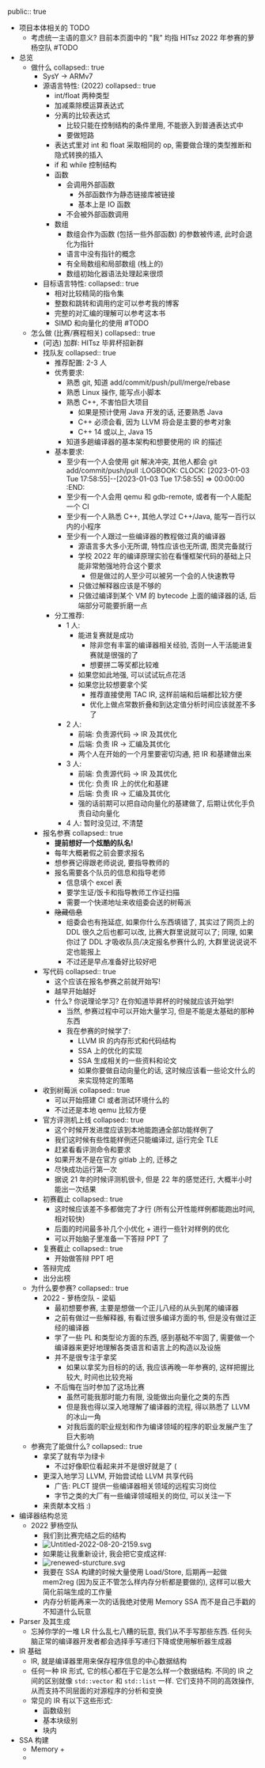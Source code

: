 public:: true

- 项目本体相关的 TODO
	- 考虑统一主语的意义? 目前本页面中的 "我" 均指 HITsz 2022 年参赛的萝杨空队 #TODO
- 总览
	- 做什么
	  collapsed:: true
		- SysY -> ARMv7
		- 源语言特性: (2022)
		  collapsed:: true
			- int/float 两种类型
			- 加减乘除模运算表达式
			- 分离的比较表达式
				- 比较只能在控制结构的条件里用, 不能嵌入到普通表达式中
				- 要做短路
			- 表达式里对 int 和 float 采取相同的 op, 需要做合理的类型推断和隐式转换的插入
			- if 和 while 控制结构
			- 函数
				- 会调用外部函数
					- 外部函数作为静态链接库被链接
					- 基本上是 IO 函数
				- 不会被外部函数调用
			- 数组
				- 数组会作为函数 (包括一些外部函数) 的参数被传递, 此时会退化为指针
				- 语言中没有指针的概念
				- 有全局数组和局部数组 (栈上的)
				- 数组初始化器语法处理起来很烦
		- 目标语言特性:
		  collapsed:: true
			- 相对比较精简的指令集
			- 整数和跳转和调用约定可以参考我的博客
			- 完整的对汇编的理解可以参考这本书
			- SIMD 和向量化的使用 #TODO
	- 怎么做 (比赛/赛程相关)
	  collapsed:: true
		- (可选) 加群: HITsz 毕昇杯招新群
		- 找队友
		  collapsed:: true
			- 推荐配置: 2-3 人
			- 优秀要求:
				- 熟悉 git, 知道 add/commit/push/pull/merge/rebase
				- 熟悉 Linux 操作, 能写点小脚本
				- 熟悉 C++, 不害怕巨大项目
					- 如果是预计使用 Java 开发的话, 还要熟悉 Java
					- C++ 必须会看, 因为 LLVM 将会是主要的参考对象
					- C++ 14 或以上, Java 15
				- 知道多趟编译器的基本架构和想要使用的 IR 的描述
			- 基本要求:
				- 至少有一个人会使用 git 解决冲突, 其他人都会 git add/commit/push/pull
				  :LOGBOOK:
				  CLOCK: [2023-01-03 Tue 17:58:55]--[2023-01-03 Tue 17:58:55] =>  00:00:00
				  :END:
				- 至少有一个人会用 qemu 和 gdb-remote, 或者有一个人能配一个 CI
				- 至少有一个人熟悉 C++, 其他人学过 C++/Java, 能写一百行以内的小程序
				- 至少有一个人跟过一些编译器的教程做过真的编译器
					- 源语言多大多小无所谓, 特性应该也无所谓, 图灵完备就行
					- 学校 2022 年的编译原理实验在看懂框架代码的基础上只能非常勉强地符合这个要求
						- 但是做过的人至少可以被另一个会的人快速教导
					- 只做过解释器应该是不够的
					- 只做过编译到某个 VM 的 bytecode 上面的编译器的话, 后端部分可能要折磨一点
			- 分工推荐:
				- 1 人:
					- 能进复赛就是成功
						- 除非您有丰富的编译器相关经验, 否则一人干活能进复赛就是很强的了
						- 想要拼二等奖都比较难
					- 如果您如此地强, 可以试试玩点花活
					- 如果您比较想要拿个奖
						- 推荐直接使用 TAC IR, 这样前端和后端都比较方便
						- 优化上做点常数折叠和到达定值分析时间应该就差不多了
				- 2 人:
					- 前端: 负责源代码 -> IR 及其优化
					- 后端: 负责 IR -> 汇编及其优化
					- 两个人在开始的一个月里要密切沟通, 把 IR 和基建做出来
				- 3 人:
					- 前端: 负责源代码 -> IR 及其优化
					- 优化: 负责 IR 上的优化和基建
					- 后端: 负责 IR -> 汇编及其优化
					- 强的话前期可以把自动向量化的基建做了, 后期让优化手负责自动向量化
				- 4 人: 暂时没见过, 不清楚
		- 报名参赛
		  collapsed:: true
			- **提前想好一个炫酷的队名!**
			- 每年大概暑假之前会要求报名
			- 想参赛记得跟老师说说, 要指导教师的
			- 报名需要各个队员的信息和指导老师
				- 信息填个 excel 表
				- 要学生证/饭卡和指导教师工作证扫描
				- 需要一个快递地址来收组委会送的树莓派
			- ~~隐藏信息~~
				- 组委会也有拖延症, 如果你什么东西填错了, 其实过了网页上的 DDL 很久之后也都可以改, 比赛大群里说就可以了; 同理, 如果你过了 DDL 才吸收队员/决定报名参赛什么的, 大群里说说说不定也能报上
				- 不过还是早点准备好比较好吧
		- 写代码
		  collapsed:: true
			- 这个应该在报名参赛之前就开始写!
			- 越早开始越好
			- 什么? 你说理论学习? 在你知道毕昇杯的时候就应该开始学!
				- 当然, 参赛过程中可以开始大量学习, 但是不能是太基础的那种东西
				- 我在参赛的时候学了:
					- LLVM IR 的内存形式和代码结构
					- SSA 上的优化的实现
					- SSA 生成相关的一些资料和论文
					- 如果你要做自动向量化的话, 这时候应该看一些论文什么的来实现特定的策略
		- 收到树莓派
		  collapsed:: true
			- 可以开始搭建 CI 或者测试环境什么的
			- 不过还是本地 qemu 比较方便
		- 官方评测机上线
		  collapsed:: true
			- 这个时候开发进度应该到本地能跑通全部功能样例了
			- 我们这时候有些性能样例还只能编译过, 运行完全 TLE
			- 赶紧看看评测命令和要求
			- 如果开发不是在官方 gitlab 上的, 迁移之
			- 尽快成功运行第一次
			- 据说 21 年的时候评测机很卡, 但是 22 年的感觉还行, 大概半小时能出一次结果
		- 初赛截止
		  collapsed:: true
			- 这时候应该差不多都做完了才行 (所有公开性能样例都能跑出时间, 相对较快)
			- 后面的时间最多补几个小优化 + 进行一些针对样例的优化
			- 可以开始脑子里准备一下答辩 PPT 了
		- 复赛截止
		  collapsed:: true
			- 开始做答辩 PPT 吧
		- 答辩完成
		- 出分出榜
	- 为什么要参赛?
	  collapsed:: true
		- 2022 - 萝杨空队 - 梁韬
			- 最初想要参赛, 主要是想做一个正儿八经的从头到尾的编译器
			- 之前有做过一些解释器, 有看过很多编译方面的书, 但是没有做过正经的编译器
			- 学了一些 PL 和类型论方面的东西, 感到基础不牢固了, 需要做一个编译器来更好地理解各类语言和语言上的构造以及设施
			- 并不是很专注于拿奖
				- 如果以拿奖为目标的的话, 我应该再晚一年参赛的, 这样把握比较大, 时间也比较充裕
			- 不后悔在当时参加了这场比赛
				- 虽然可能我那时能力有限, 没能做出向量化之类的东西
				- 但是我也得以深入地理解了编译器的流程, 得以熟悉了 LLVM 的冰山一角
				- 对我后面的职业规划和作为编译领域的程序的职业发展产生了巨大影响
	- 参赛完了能做什么?
	  collapsed:: true
		- 拿奖了就有华为绿卡
			- 不过好像职位看起来并不是很好就是了 (
		- 更深入地学习 LLVM, 开始尝试给 LLVM 共享代码
			- 广告: PLCT 提供一些编译器相关领域的远程实习岗位
			- 字节之类的大厂有一些编译领域相关的岗位, 可以关注一下
		- 来贡献本文档 :)
- 编译器结构总览
	- 2022 萝杨空队
		- 我们到比赛完结之后的结构
		- ![Untitled-2022-08-20-2159.svg](../assets/Untitled-2022-08-20-2159_1672756081358_0.svg)
		- 如果能让我重新设计, 我会把它变成这样:
		- ![renewed-sturcture.svg](../assets/renewed-sturcture_1672756210550_0.svg)
		- 我要在 SSA 构建的时候大量使用 Load/Store, 后期再一起做 mem2reg (因为反正不管怎么样内存分析都是要做的), 这样可以极大简化前端生成的工作量
		- 内存分析能再来一次的话我绝对使用 Memory SSA 而不是自己手戳的不知道什么玩意
- Parser 及其生成
	- 忘掉你学的一堆 LR 什么乱七八糟的玩意, 我们从不手写那些东西. 任何头脑正常的编译器开发者都会选择手写递归下降或使用解析器生成器
- IR 基础
	- IR, 就是编译器里用来保存程序信息的中心数据结构
	- 任何一种 IR 形式, 它的核心都在于它是怎么样一个数据结构. 不同的 IR 之间的区别就像 `std::vector` 和 `std::list` 一样. 它们支持不同的高效操作, 从而支持不同层面的对源程序的分析和变换
	- 常见的 IR 有以下这些形式:
		- 函数级别
		- 基本块级别
		- 块内
- SSA 构建
	- Memory +
	-